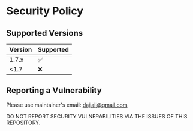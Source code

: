 # Security Policy

## Supported Versions

| Version | Supported          |
| ------- | ------------------ |
| 1.7.x   | :white_check_mark: |
| <1.7    | :x:                |

## Reporting a Vulnerability

Please use maintainer's email: dajiaji@gmail.com

DO NOT REPORT SECURITY VULNERABILITIES VIA THE ISSUES OF THIS REPOSITORY.
